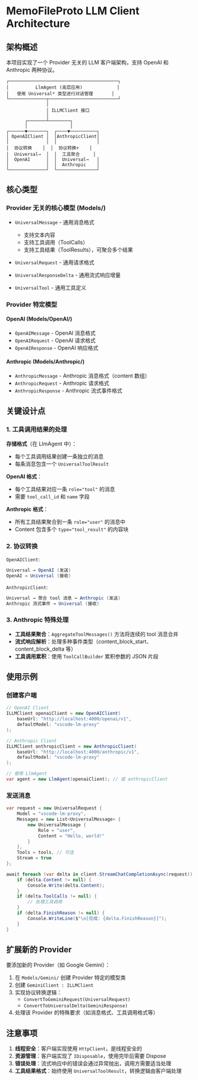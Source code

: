 # MemoFileProto LLM Client Architecture

## 架构概述

本项目实现了一个 Provider 无关的 LLM 客户端架构，支持 OpenAI 和 Anthropic 两种协议。

```
┌─────────────────────────────────────────┐
│          LlmAgent (高层应用)             │
│   使用 Universal* 类型进行对话管理       │
└──────────────┬──────────────────────────┘
               │
               │ ILLMClient 接口
               │
       ┌───────┴────────┐
       │                │
┌──────▼───────┐  ┌────▼──────────┐
│ OpenAIClient │  │AnthropicClient│
│              │  │               │
│  协议转换    │  │  协议转换+    │
│  Universal→  │  │  工具聚合     │
│  OpenAI      │  │  Universal→   │
│              │  │  Anthropic    │
└──────────────┘  └───────────────┘
```

## 核心类型

### Provider 无关的核心模型 (Models/)

- `UniversalMessage` - 通用消息格式
  - 支持文本内容
  - 支持工具调用（ToolCalls）
  - 支持工具结果（ToolResults），可聚合多个结果

- `UniversalRequest` - 通用请求格式
- `UniversalResponseDelta` - 通用流式响应增量
- `UniversalTool` - 通用工具定义

### Provider 特定模型

#### OpenAI (Models/OpenAI/)
- `OpenAIMessage` - OpenAI 消息格式
- `OpenAIRequest` - OpenAI 请求格式
- `OpenAIResponse` - OpenAI 响应格式

#### Anthropic (Models/Anthropic/)
- `AnthropicMessage` - Anthropic 消息格式（content 数组）
- `AnthropicRequest` - Anthropic 请求格式
- `AnthropicResponse` - Anthropic 流式事件格式

## 关键设计点

### 1. 工具调用结果的处理

**存储格式**（在 LlmAgent 中）：
- 每个工具调用结果创建一条独立的消息
- 每条消息包含一个 `UniversalToolResult`

**OpenAI 格式**：
- 每个工具结果对应一条 `role="tool"` 的消息
- 需要 `tool_call_id` 和 `name` 字段

**Anthropic 格式**：
- 所有工具结果聚合到一条 `role="user"` 的消息中
- Content 包含多个 `type="tool_result"` 的内容块

### 2. 协议转换

`OpenAIClient`:
```csharp
Universal → OpenAI (发送)
OpenAI → Universal (接收)
```

`AnthropicClient`:
```csharp
Universal → 聚合 tool 消息 → Anthropic (发送)
Anthropic 流式事件 → Universal (接收)
```

### 3. Anthropic 特殊处理

- **工具结果聚合**：`AggregateToolMessages()` 方法将连续的 tool 消息合并
- **流式响应解析**：处理多种事件类型（content_block_start、content_block_delta 等）
- **工具调用累积**：使用 `ToolCallBuilder` 累积参数的 JSON 片段

## 使用示例

### 创建客户端

```csharp
// OpenAI Client
ILLMClient openaiClient = new OpenAIClient(
    baseUrl: "http://localhost:4000/openai/v1",
    defaultModel: "vscode-lm-proxy"
);

// Anthropic Client
ILLMClient anthropicClient = new AnthropicClient(
    baseUrl: "http://localhost:4000/anthropic/v1",
    defaultModel: "vscode-lm-proxy"
);

// 使用 LlmAgent
var agent = new LlmAgent(openaiClient); // 或 anthropicClient
```

### 发送消息

```csharp
var request = new UniversalRequest {
    Model = "vscode-lm-proxy",
    Messages = new List<UniversalMessage> {
        new UniversalMessage {
            Role = "user",
            Content = "Hello, world!"
        }
    },
    Tools = tools, // 可选
    Stream = true
};

await foreach (var delta in client.StreamChatCompletionAsync(request)) {
    if (delta.Content != null) {
        Console.Write(delta.Content);
    }
    if (delta.ToolCalls != null) {
        // 处理工具调用
    }
    if (delta.FinishReason != null) {
        Console.WriteLine($"\n[完成: {delta.FinishReason}]");
    }
}
```

## 扩展新的 Provider

要添加新的 Provider（如 Google Gemini）：

1. 在 `Models/Gemini/` 创建 Provider 特定的模型类
2. 创建 `GeminiClient : ILLMClient`
3. 实现协议转换逻辑：
   - `ConvertToGeminiRequest(UniversalRequest)`
   - `ConvertToUniversalDelta(GeminiResponse)`
4. 处理该 Provider 的特殊要求（如消息格式、工具调用格式等）

## 注意事项

1. **线程安全**：客户端实现使用 `HttpClient`，是线程安全的
2. **资源管理**：客户端实现了 `IDisposable`，使用完毕后需要 Dispose
3. **错误处理**：流式响应中的错误会通过异常抛出，调用方需要适当处理
4. **工具结果格式**：始终使用 `UniversalToolResult`，转换逻辑由客户端处理
